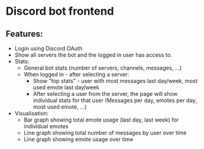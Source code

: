 # Discord bot frontend

## Features:

- Login using Discord OAuth
- Show all servers the bot and the logged in user has access to. 
- Stats:
  - General bot stats (number of servers, channels, messages, ...)
  - When logged in - after selecting a server:
    - Show "top stats" - user with most messages last day/week, most used emote last day/week
    - After selecting a user from the server, the page will show individual stats for that user (Messages per day, emotes per day, most used emote, ...)
- Visualisation:
  - Bar graph showing total emote usage (last day, last week) for individual emotes
  - Line graph showing total number of messages by user over time
  - Line graph showing emote usage over time

